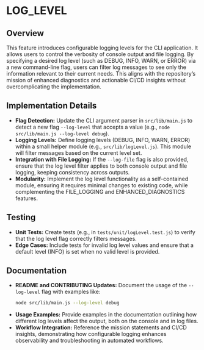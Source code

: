 # LOG_LEVEL

## Overview
This feature introduces configurable logging levels for the CLI application. It allows users to control the verbosity of console output and file logging. By specifying a desired log level (such as DEBUG, INFO, WARN, or ERROR) via a new command-line flag, users can filter log messages to see only the information relevant to their current needs. This aligns with the repository’s mission of enhanced diagnostics and actionable CI/CD insights without overcomplicating the implementation.

## Implementation Details
- **Flag Detection:** Update the CLI argument parser in `src/lib/main.js` to detect a new flag `--log-level` that accepts a value (e.g., `node src/lib/main.js --log-level debug`).
- **Logging Levels:** Define logging levels (DEBUG, INFO, WARN, ERROR) within a small helper module (e.g., `src/lib/logLevel.js`). This module will filter messages based on the current level set.
- **Integration with File Logging:** If the `--log-file` flag is also provided, ensure that the log level filter applies to both console output and file logging, keeping consistency across outputs.
- **Modularity:** Implement the log level functionality as a self-contained module, ensuring it requires minimal changes to existing code, while complementing the FILE_LOGGING and ENHANCED_DIAGNOSTICS features.

## Testing
- **Unit Tests:** Create tests (e.g., in `tests/unit/logLevel.test.js`) to verify that the log level flag correctly filters messages.
- **Edge Cases:** Include tests for invalid log level values and ensure that a default level (INFO) is set when no valid level is provided.

## Documentation
- **README and CONTRIBUTING Updates:** Document the usage of the `--log-level` flag with examples like:
  ```bash
  node src/lib/main.js --log-level debug
  ```
- **Usage Examples:** Provide examples in the documentation outlining how different log levels affect the output, both on the console and in log files.
- **Workflow Integration:** Reference the mission statements and CI/CD insights, demonstrating how configurable logging enhances observability and troubleshooting in automated workflows.
